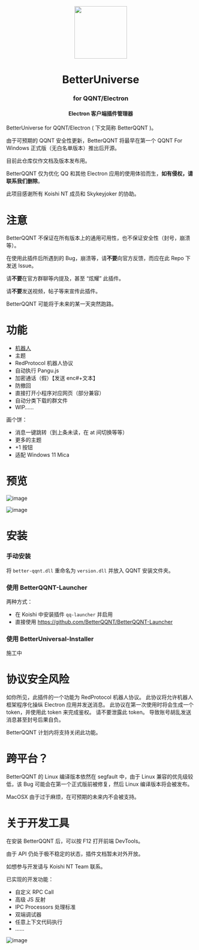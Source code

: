 <div align="center"><image width="140em" src="https://github.com/MicroCBer/BetterUniverse-Installer/assets/66859419/919b7908-16b1-4a92-8468-07f02ab0f21d" /></div>
<h1 align="center">BetterUniverse</h1>
<h3 align="center">for QQNT/Electron</h3>
<h4 align="center">Electron 客户端插件管理器</h4>

BetterUniverse for QQNT/Electron ( 下文简称 BetterQQNT )。

由于可预期的 QQNT 安全性更新，BetterQQNT 将最早在第一个 QQNT For Windows 正式版（无白名单版本）推出后开源。

目前此仓库仅作文档及版本发布用。

BetterQQNT 仅为优化 QQ 和其他 Electron 应用的使用体验而生，**如有侵权，请联系我们删除**。

此项目感谢所有 Koishi NT 成员和 Skykeyjoker 的协助。

# 注意
BetterQQNT 不保证在所有版本上的通用可用性，也不保证安全性（封号，崩溃等）。

在使用此插件后所遇到的 Bug，崩溃等，请**不要**向官方反馈，而应在此 Repo 下发送 Issue。

请**不要**在官方群聊等内提及，甚至 “炫耀” 此插件。

请**不要**发送视频，帖子等来宣传此插件。

BetterQQNT 可能将于未来的某一天突然跑路。

# 功能
  - [机器人](https://github.com/koishijs/koishi)
  - 主题
  - RedProtocol 机器人协议
  - 自动执行 Pangu.js
  - 加密通话（假）【发送 enc#+文本】
  - 防撤回
  - 直接打开小程序对应网页（部分兼容）
  - 自动分类下载的群文件
  - WIP……

  画个饼：
  - 消息一键跳转（到上条未读，在 at 间切换等等）
  - 更多的主题
  - +1 按钮
  - 适配 Windows 11 Mica

# 预览

![image](https://github.com/BetterQQNT/BetterQQNT/assets/66859419/4b166ea9-d8fb-4b0d-8d1e-ef754f0d1eda)

![image](https://github.com/BetterQQNT/BetterQQNT/assets/66859419/0057c818-a4ed-4266-a1eb-e779cdfeee8b)

# 安装
### 手动安装
将 `better-qqnt.dll` 重命名为 `version.dll` 并放入 QQNT 安装文件夹。

### 使用 BetterQQNT-Launcher
两种方式：
- 在 Koishi 中安装插件 `qq-launcher` 并启用
- 直接使用 https://github.com/BetterQQNT/BetterQQNT-Launcher

### 使用 BetterUniversal-Installer
施工中

# 协议安全风险

如你所见，此插件的一个功能为 RedProtocol 机器人协议。
此协议将允许机器人框架程序化操纵 Electron 应用并发送消息。
此协议在第一次使用时将会生成一个 token，并使用此 token 来完成鉴权。
请不要泄露此 token。
导致账号胡乱发送消息甚至封号后果自负。

BetterQQNT 计划内将支持关闭此功能。

# 跨平台？
BetterQQNT 的 Linux 编译版本依然在 segfault 中，由于 Linux 兼容的优先级较低，该 Bug 可能会在第一个正式版前被修复，然后 Linux 编译版本将会被发布。

MacOSX 由于过于麻烦，在可预期的未来内不会被支持。


# 关于开发工具

在安装 BetterQQNT 后，可以按 F12 打开前端 DevTools。

由于 API 仍处于极不稳定的状态，插件文档暂未对外开放。

如想参与开发请与 Koishi NT Team 联系。

已实现的开发功能：

- 自定义 RPC Call
- 高级 JS 反射
- IPC Processors 处理标准
- 双端调试器
- 任意上下文代码执行
- ……

![image](https://github.com/BetterQQNT/BetterQQNT/assets/66859419/17ee6805-0422-4568-a865-d1dfb23d408f)
